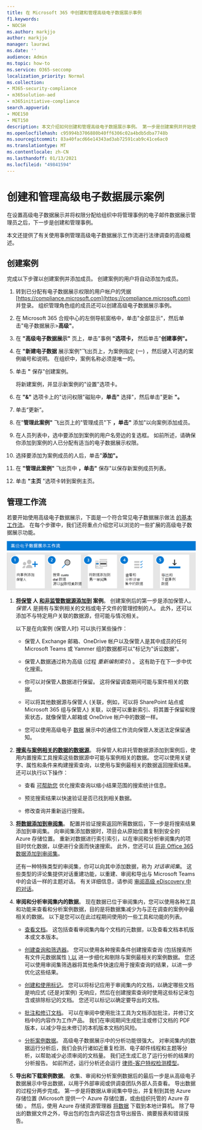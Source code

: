 ```yaml
---
title: 在 Microsoft 365 中创建和管理高级电子数据展示事例
f1.keywords:
- NOCSH
ms.author: markjjo
author: markjjo
manager: laurawi
ms.date: ''
audience: Admin
ms.topic: how-to
ms.service: O365-seccomp
localization_priority: Normal
ms.collection:
- M365-security-compliance
- m365solution-aed
- m365initiative-compliance
search.appverid:
- MOE150
- MET150
description: 本文介绍如何创建和管理高级电子数据展示事例。 第一步是创建案例并开始使用高级电子数据展示特性和功能。
ms.openlocfilehash: c95994b3706880b40ff6306c02a4bdb5dba7748b
ms.sourcegitcommit: 83a40facd66e14343ad3ab72591cab9c41ce6ac0
ms.translationtype: MT
ms.contentlocale: zh-CN
ms.lasthandoff: 01/13/2021
ms.locfileid: "49841594"
---
```

# <a name="create-and-manage-an-advanced-ediscovery-case"></a>创建和管理高级电子数据展示案例

在设置高级电子数据展示并将权限分配给[](get-started-with-advanced-ediscovery.md#step-2-assign-ediscovery-permissions)组织中将管理事例的电子邮件数据展示管理员之后，下一步是创建和管理事例。

本文还提供了有关使用事例管理高级电子数据展示工作流进行法律调查的高级概述。

## <a name="create-a-case"></a>创建案例

完成以下步骤以创建案例并添加成员。 创建案例的用户将自动添加为成员。

1. 转到已分配有电子数据展示权限的用户帐户的凭据 [https://compliance.microsoft.com](https://compliance.microsoft.com) 并登录。 组织管理角色组的成员还可以创建高级电子数据展示事例。

2. 在 Microsoft 365 合规中心的左侧导航窗格中，单击"全部显示"，然后单击"电子数据展示>**高级"**。

3. 在 **"高级电子数据展示"** 页上，单击"事例 **"选项卡，** 然后单击"**创建事例"。**

4. 在 **"新建电子数据** 展示案例"飞出页上，为案例指定 (一) ，然后键入可选的案例编号和说明。 在组织中，案例名称必须是唯一的。

5. 单击 **"** 保存"创建案例。

   将新建案例，并显示新案例的"设置"选项卡。

6. 在 **"&"** 选项卡上的"访问权限"磁贴中，**单击"** 选择"，然后单击"更新 **"。**

7. 单击“更新”。

8. 在"**管理此案例"** 飞出页上的"管理成员"下 **，单击"** 添加"以向案例添加成员。

9. 在人员列表中，选中要添加到案例的用户名旁边的复选框。 如前所述，请确保你添加到案例的人已分配有适当的电子数据展示权限。

10. 选择要添加为案例成员的人后，单击"**添加"。**

11. 在 **"管理此案例"** 飞出页中 **，单击"** 保存"以保存新案例成员列表。

12. 单击 **"主页** "选项卡转到案例主页。

## <a name="manage-the-workflow"></a>管理工作流

若要开始使用高级电子数据展示，下面是一个符合常见电子数据展示做法 [的基本工作流](advanced-ediscovery-edrm.md)。 在每个步骤中，我们还将重点介绍您可以浏览的一些扩展的高级电子数据展示功能。

![高级电子数据展示工作流](../media/AeDWorkflow.png)

1. **[将保管](add-custodians-to-case.md) 人 [和非监管数据源添加到](non-custodial-data-sources.md) 案例**。 创建案例后的第一步是添加保管人。 *保管人* 是拥有与案例相关的文档或电子文件的管理控制的人。 此外，还可以添加不与特定用户关联的数据源，但可能与情况相关。

   以下是在向案例 (保管人时) 可以执行某些操作：

   - 保管人 Exchange 邮箱、OneDrive 帐户以及保管人是其中成员的任何 Microsoft Teams 或 Yammer 组的数据都可以"标记为"诉讼数据"。
  
   - 保管人数据通过称为高级 (过程 *重新编制索引*) 。 这有助于在下一步中优化搜索。
  
   - 你可以对保管人数据进行保留。 这将保留调查期间可能与案件相关的数据。
  
   - 可以将其他数据源与保管人 (关联，例如，可以将 SharePoint 站点或 Microsoft 365 组与保管人) 关联，以便可以重新索引、将其置于保留和搜索状态，就像保管人邮箱或 OneDrive 帐户中的数据一样。

   - 您可以使用高级电子 [数据](managing-custodian-communications.md) 展示中的通信工作流向保管人发送法定保留通知。

2. **[搜索与案例相关的数据的数据源](collecting-data-for-ediscovery.md)**。 将保管人和非托管数据源添加到案例后，使用内置搜索工具搜索这些数据源中可能与案例相关的数据。 您可以使用关键字、属性和条件来构建搜索查询[](building-search-queries.md)，以使用与案例最相关的数据返回搜索结果。 还可以执行以下操作：

   - 查看 [可帮助您](search-statistics-in-advanced-ediscovery.md) 优化搜索查询以缩小结果范围的搜索统计信息。

   - 预览搜索结果以快速验证是否已找到相关数据。

   - 修改查询并重新运行搜索。

3. **[将数据添加到审阅集](add-data-to-review-set.md)**。 配置并验证搜索返回所需数据后，下一步是将搜索结果添加到审阅集。 向审阅集添加数据时，项目会从原始位置复制到安全的 Azure 存储位置。 重新对数据进行索引索引，以在审阅和分析审阅集内的项目时优化数据，以便进行全面而快速搜索。 此外，您还可以 [将非 Office 365 数据添加到审阅集](load-non-office-365-data-into-a-review-set.md)。

   还有一种特殊类型的审阅集，你可以向其中添加数据，称为 *对话审阅集*。 这些类型的评论集提供对话重建功能，以重建、审阅和导出与 Microsoft Teams 中的会话一样的主题对话。 有关详细信息，请参阅 [审阅高级 eDiscovery 中的对话](conversation-review-sets.md)。

4. **审阅和分析审阅集内的数据**。 现在数据已位于审阅集内，您可以使用各种工具和功能来查看和分析案例数据，目的是将数据集减少为与正在调查的案例中最相关的数据。 以下是您可以在此过程期间使用的一些工具和功能的列表。

   - [查看文档](view-documents-in-review-set.md)。 这包括查看审阅集内每个文档的元数据，以及查看文档本机版本或文本版本。

   - [创建查询和筛选器](review-set-search.md)。 您可以使用各种搜索条件创建搜索查询 (包括搜索所有文件元数据属性 [) 以](document-metadata-fields-in-advanced-ediscovery.md) 进一步细化和剔除与案例最相关的案例数据。 您还可以使用审阅集筛选器将其他条件快速应用于搜索查询的结果，以进一步优化这些结果。 

   - [创建和使用标记](tagging-documents.md)。 您可以将标记应用于审阅集内的文档，以确定哪些文档是响应式 (还是对案例) 无响应，然后在创建搜索查询时使用这些标记来包含或排除标记的文档。 您还可以标记以确定要导出的文档。

   - [批注和修订文档](view-documents-in-review-set.md#annotate-view)。 可以在审阅中使用批注工具为文档添加批注，并修订文档中的内容作为工作产品。 我们在审阅期间生成批注或修订文档的 PDF 版本，以减少导出未修订的本机版本文档的风险。

   - [分析案例数据](analyzing-data-in-review-set.md)。 高级电子数据展示中的分析功能很强大。 对审阅集内的数据运行分析后，我们会执行诸如近重复检测、电子邮件线程和主题等分析，以帮助减少必须审阅的文档量。 我们还生成汇总了运行分析的结果的分析报告。 如前所述，运行分析还会运行 [律师-客户特权检测模型](attorney-privilege-detection.md#use-the-attorney-client-privilege-detection-model)。

5. **导出和下载案例数据**。 收集、审阅和分析案例数据后的最后一步是从高级电子数据展示中导出数据，以用于外部审阅或供调查团队外部人员查看。 导出数据的过程分两步完成。 第一步是将数据从[](export-documents-from-review-set.md)审阅集中导出，并复制到其他 Azure 存储位置 (Microsoft 提供一个 Azure 存储位置，或由组织托管的 Azure 存储) 。 然后，使用 Azure 存储资源管理器 [将数据](download-export-jobs.md) 下载到本地计算机。 除了导出的数据文件之外，导出包的包含内容还包含导出报告、摘要报表和错误报告。
